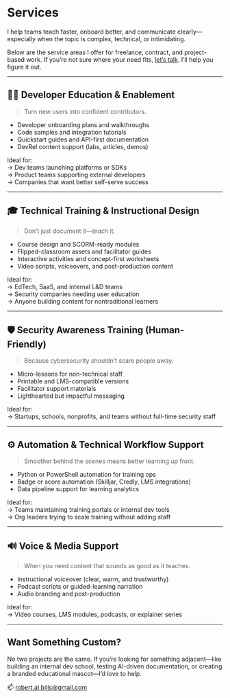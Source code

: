 # Services

I help teams teach faster, onboard better, and communicate clearly—especially when the topic is complex, technical, or intimidating.

Below are the service areas I offer for freelance, contract, and project-based work. If you’re not sure where your need fits, [let’s talk](mailto:robert.al.bills@gmail.com). I’ll help you figure it out.

---

## 🧑‍💻 Developer Education & Enablement

> Turn new users into confident contributors.

- Developer onboarding plans and walkthroughs
- Code samples and integration tutorials
- Quickstart guides and API-first documentation
- DevRel content support (labs, articles, demos)

Ideal for:  
→ Dev teams launching platforms or SDKs  
→ Product teams supporting external developers  
→ Companies that want better self-serve success

---

## 🎓 Technical Training & Instructional Design

> Don’t just document it—*teach* it.

- Course design and SCORM-ready modules
- Flipped-classroom assets and facilitator guides
- Interactive activities and concept-first worksheets
- Video scripts, voiceovers, and post-production content

Ideal for:  
→ EdTech, SaaS, and internal L&D teams  
→ Security companies needing user education  
→ Anyone building content for nontraditional learners

---

## 🛡️ Security Awareness Training (Human-Friendly)

> Because cybersecurity shouldn’t scare people away.

- Micro-lessons for non-technical staff
- Printable and LMS-compatible versions
- Facilitator support materials
- Lighthearted but impactful messaging

Ideal for:  
→ Startups, schools, nonprofits, and teams without full-time security staff

---

## ⚙️ Automation & Technical Workflow Support

> Smoother behind the scenes means better learning up front.

- Python or PowerShell automation for training ops
- Badge or score automation (Skilljar, Credly, LMS integrations)
- Data pipeline support for learning analytics

Ideal for:  
→ Teams maintaining training portals or internal dev tools  
→ Org leaders trying to scale training without adding staff

---

## 🔊 Voice & Media Support

> When you need content that sounds as good as it teaches.

- Instructional voiceover (clear, warm, and trustworthy)
- Podcast scripts or guided-learning narration
- Audio branding and post-production

Ideal for:  
→ Video courses, LMS modules, podcasts, or explainer series

---

## Want Something Custom?

No two projects are the same. If you’re looking for something adjacent—like building an internal dev school, testing AI-driven documentation, or creating a branded educational mascot—I’d love to help.

📫 [robert.al.bills@gmail.com](mailto:robert.al.bills@gmail.com)
